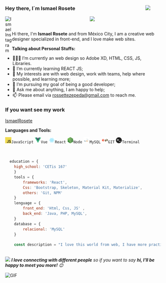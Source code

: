 ### Hey there, I´m Ismael Rosete <img align="right" src="https://media.giphy.com/media/VgCDAzcKvsR6OM0uWg/giphy.gif" width="50">

<img align='right' src="https://media.giphy.com/media/M9gbBd9nbDrOTu1Mqx/giphy.gif" width="230">

<a href="https://www.instagram.com/web_design543/">
  <img align="left" alt="Ismael Instagram" width="22px" 
  src="https://cdn.jsdelivr.net/npm/simple-icons@v3/icons/instagram.svg" />
</a>

<br />
<br />

Hi there, I'm **Ismael Rosete** and from México City, I am a creative web designer specialized in
 front-end, and I love make web sites.

**Talking about Personal Stuffs:**

- 👨🏽‍💻 I’m currently an web design so Adobe XD, HTML, CSS, JS, Libraries.
- 🌱 I’m currently learning REACT JS; 
- 🤔 My interests are with web design, work with teams, help where possible, and learning more;
- 💼 I’m pursuing my goal of being a good developer;
- 💬 Ask me about anything, I am happy to help;
- 📫 Please email via rossettezepeda@gmail.com to reach me.
<!-- - 📝 See my [Curriculum Vitae](https://drive.google.com/file/d/1q_ATZsO9c488VUxj1JuU--ZYe9IEqp4-/view?usp=sharing) to get more info. -->

### If you want see my work

[IsmaelRosete](https://lxrd17.github.io/zepedaismael/)


**Languages and Tools:**  

<code><img height="20" src="https://raw.githubusercontent.com/github/explore/80688e429a7d4ef2fca1e82350fe8e3517d3494d/topics/javascript/javascript.png">JavaScript</code>
<code><img height="20" src="https://raw.githubusercontent.com/github/explore/80688e429a7d4ef2fca1e82350fe8e3517d3494d/topics/vue/vue.png">Vue</code>
<code><img height="20" src="https://raw.githubusercontent.com/github/explore/80688e429a7d4ef2fca1e82350fe8e3517d3494d/topics/react/react.png">React</code>
<code><img height="20" src="https://raw.githubusercontent.com/github/explore/80688e429a7d4ef2fca1e82350fe8e3517d3494d/topics/nodejs/nodejs.png">Node</code>
<code><img height="20" src="https://raw.githubusercontent.com/github/explore/80688e429a7d4ef2fca1e82350fe8e3517d3494d/topics/mysql/mysql.png">MySQL</code>
<code><img height="20" src="https://raw.githubusercontent.com/github/explore/80688e429a7d4ef2fca1e82350fe8e3517d3494d/topics/git/git.png">GIT</code>
<code><img height="20" src="https://raw.githubusercontent.com/github/explore/80688e429a7d4ef2fca1e82350fe8e3517d3494d/topics/terminal/terminal.png">Terminal</code>


```javascript

 
  education = {
    high_school: 'CETis 167'
    }
    tools = {
        frameworks: 'React',
        Css: 'Bootstrap, Skeleton, Material Kit, Materialize',
        others: 'Git, NPM'
    }
    lenguage = {
        front_end: 'Html, Css, JS' ,
        back_end: 'Java, PHP, MySQL',
    }
    database = {
        relacional: 'MySQL'
    }

    const description = "I love this world from web, I have more practice and I´m Jr, eager to learn"
    
```
<img src="https://media.giphy.com/media/LnQjpWaON8nhr21vNW/giphy.gif" width="60"> <em><b>I love connecting with different people</b> so if you want to say <b>hi, I'll be happy to meet you more!</b> 😊</em>

<img alt="GIF" align='center' src="https://infogra.ru/wp-content/uploads/2017/12/8.gif" />
